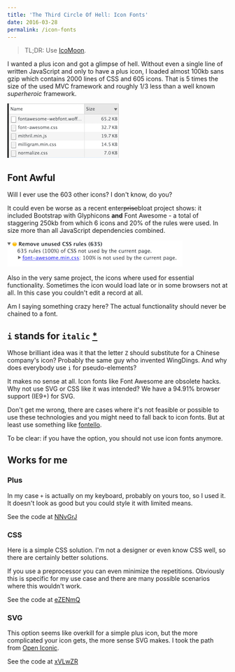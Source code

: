 ```yaml
---
title: 'The Third Circle Of Hell: Icon Fonts'
date: 2016-03-28
permalink: /icon-fonts
---
```


> TL;DR: Use [IcoMoon](https://icomoon.io/app/#/select).

I wanted a plus icon and got a glimpse of hell. Without even a single line of written JavaScript and only to have a plus icon, I loaded almost 100kb sans gzip which contains 2000 lines of CSS and 605 icons. That is 5 times the size of the used MVC framework and roughly 1/3 less than a well known _superheroic_ framework.

![hell](images/hell.png)

<script src="//assets.codepen.io/assets/embed/ei.js"></script>

## Font Awful

Will I ever use the 603 other icons? I don't know, do you?

It could even be worse as a recent enter~~prise~~bloat project shows: it included Bootstrap with Glyphicons **and** Font Awesome - a total of staggering 250kb from which 6 icons and 20% of the rules were used. In size more than all JavaScript dependencies combined.

![100](images/100.png)

Also in the very same project, the icons where used for essential functionality. Sometimes the icon would load late or in some browsers not at all. In this case you couldn't edit a record at all.

Am I saying something crazy here? The actual functionality should never be chained to a font.

## `i` stands for `italic` [\*](https://developer.mozilla.org/en-US/docs/Web/HTML/Element/i)

Whose brilliant idea was it that the letter `Z` should substitute for a Chinese company's icon? Probably the same guy who invented WingDings. And why does everybody use `i` for pseudo-elements?

It makes no sense at all. Icon fonts like Font Awesome are obsolete hacks. Why not use SVG or CSS like it was intended? We have a 94.91% browser support (IE9+) for SVG.

Don't get me wrong, there are cases where it's not feasible or possible to use these technologies and you might need to fall back to icon fonts. But at least use something like [fontello](http://fontello.com/).

To be clear: if you have the option, you should not use icon fonts anymore.

## Works for me

### Plus

In my case `+` is actually on my keyboard, probably on yours too, so I used it. It doesn't look as good but you could style it with limited means.

<p data-slug-hash="NNvGrJ" data-default-tab="result" class="codepen">See the code at <a href="http://codepen.io/akullpp/pen/NNvGrJ/">NNvGrJ</a></p>

### CSS

Here is a simple CSS solution. I'm not a designer or even know CSS well, so there are certainly better solutions.

If you use a preprocessor you can even minimize the repetitions. Obviously this is specific for my use case and there are many possible scenarios where this wouldn't work.

<p data-slug-hash="eZENmQ" data-default-tab="result" class="codepen">See the code at <a href="http://codepen.io/akullpp/pen/eZENmQ/">eZENmQ</a></p>

### SVG

This option seems like overkill for a simple plus icon, but the more complicated your icon gets, the more sense SVG makes. I took the path from [Open Iconic](https://useiconic.com/open/).

<p data-slug-hash="xVLwZR" data-default-tab="result" class="codepen">See the code at <a href="http://codepen.io/akullpp/pen/xVLwZR/">xVLwZR</a></p>
